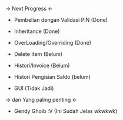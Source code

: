 -> Next Progress <-

- Pembelian dengan Validasi PIN (Done)

- Inheritance (Done)

- OverLoading/Overriding (Done)

- Delete Item (Belum)

- Histori/Invoice (Belum)

- Histori Pengisian Saldo (belum)

- GUI (Tidak Jadi)


-> dan Yang paling penting <-

- Gendy Ghoib :V (Ini Sudah Jelas wkwkwk)

